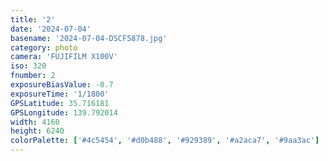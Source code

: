 ```yaml
---
title: '2'
date: '2024-07-04'
basename: '2024-07-04-DSCF5878.jpg'
category: photo
camera: 'FUJIFILM X100V'
iso: 320
fnumber: 2
exposureBiasValue: -0.7
exposureTime: '1/1800'
GPSLatitude: 35.716181
GPSLongitude: 139.792014
width: 4160
height: 6240
colorPalette: ['#4c5454', '#d0b488', '#929389', '#a2aca7', '#9aa3ac']
---
```

